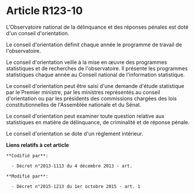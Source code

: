 # Article R123-10

L'Observatoire national de la délinquance et des réponses pénales est doté d'un conseil d'orientation. 

Le conseil d'orientation définit chaque année le programme de travail de l'observatoire. 

Le conseil d'orientation veille à la mise en œuvre des programmes statistiques et de recherches de l'observatoire. Il
présente les programmes statistiques chaque année au Conseil national de l'information statistique. 

Le conseil d'orientation peut être saisi d'une demande d'étude statistique par le Premier ministre, par les ministres
représentés au conseil d'orientation ou par les présidents des commissions chargées des lois constitutionnelles de
l'Assemblée nationale et du Sénat. 

Le conseil d'orientation peut examiner toute question relative aux statistiques en matière de délinquance, de criminalité et
de réponse pénale. 

Le conseil d'orientation se dote d'un règlement intérieur.

**Liens relatifs à cet article**

	**Codifié par**:

	  - Décret n°2013-1113 du 4 décembre 2013 - art.

	**Modifié par**:

	  - Décret n°2015-1213 du 1er octobre 2015 - art. 1
